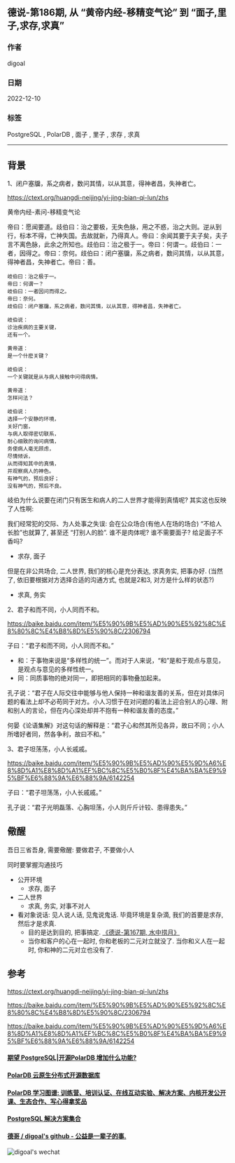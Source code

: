 ## 德说-第186期, 从 “黄帝内经-移精变气论” 到 “面子,里子,求存,求真”  
                                                
### 作者                                                
digoal                                                
                                                
### 日期                                                
2022-12-10                                             
                                                
### 标签                                                
PostgreSQL , PolarDB , 面子 , 里子 , 求存 , 求真                          
                                                
----                                                
                                                
## 背景        
1、闭户塞牖，系之病者，数问其情，以从其意，得神者昌，失神者亡。    
    
https://ctext.org/huangdi-neijing/yi-jing-bian-qi-lun/zhs    
    
黄帝内经-素问-移精变气论    
    
帝曰：愿闻要道。歧伯曰：治之要极，无失色脉，用之不惑，治之大则。逆从到行，标本不得，亡神失国。去故就新，乃得真人。帝曰：余闻其要于夫子矣，夫子言不离色脉，此余之所知也。歧伯曰：治之极于一。帝曰：何谓一。歧伯曰：一者，因得之。帝曰：奈何。歧伯曰：闭户塞牖，系之病者，数问其情，以从其意，得神者昌，失神者亡。帝曰：善。    
    
    
```    
岐伯曰：治之极于一。    
帝曰：何谓一？    
岐伯曰：一者因问而得之。    
帝曰：奈何。    
歧伯曰：闭户塞牖，系之病者，数问其情，以从其意，得神者昌，失神者亡。    
```    
    
```    
岐伯说：    
诊治疾病的主要关键，    
还有一个。    
    
黄帝道：    
是一个什麽关键？    
    
岐伯说：    
一个关键就是从与病人接触中问得病情。    
    
黄帝道：    
怎样问法？    
    
岐伯说：    
选择一个安静的环境，    
关好门窗，    
与病人取得密切联系，    
耐心细致的询问病情，    
务使病人毫无顾虑，    
尽情倾诉，    
从而得知其中的真情，    
并观察病人的神色。    
有神气的，预后良好；    
没有神气的，预后不良。    
```    
    
岐伯为什么说要在闭门只有医生和病人的二人世界才能得到真情呢?  其实这也反映了人性啊:      
    
我们经常犯的交际、为人处事之失误: 会在公众场合(有他人在场的场合) “不给人长脸”也就算了, 甚至还 “打别人的脸”.  谁不是肉体呢? 谁不需要面子? 给足面子不香吗?     
- 求存, 面子     
    
但是在非公共场合, 二人世界, 我们的核心是充分表达, 求真务实, 把事办好. (当然了, 依旧要根据对方选择合适的沟通方式, 也就是2和3, 对方是什么样的状态?)      
- 求真, 务实      
    
2、君子和而不同，小人同而不和。    
    
https://baike.baidu.com/item/%E5%90%9B%E5%AD%90%E5%92%8C%E8%80%8C%E4%B8%8D%E5%90%8C/2306794    
    
子曰：“君子和而不同，小人同而不和。”    
    
- 和：于事物来说是“多样性的统一”。而对于人来说，“和”是和于观点与意见，是观点与意见的多样性统一。    
- 同：同质事物的绝对同一，即把相同的事物叠加起来。    
    
孔子说：“君子在人际交往中能够与他人保持一种和谐友善的关系，但在对具体问题的看法上却不必苟同于对方。小人习惯于在对问题的看法上迎合别人的心理、附和别人的言论，但在内心深处却并不抱有一种和谐友善的态度。”    
    
何晏《论语集解》对这句话的解释是：“君子心和然其所见各异，故曰不同；小人所嗜好者同，然各争利，故曰不和。”    
    
3、君子坦荡荡，小人长戚戚。    
    
https://baike.baidu.com/item/%E5%90%9B%E5%AD%90%E5%9D%A6%E8%8D%A1%E8%8D%A1%EF%BC%8C%E5%B0%8F%E4%BA%BA%E9%95%BF%E6%88%9A%E6%88%9A/6142254    
    
子曰：“君子坦荡荡，小人长戚戚。”    
    
孔子说：“君子光明磊落、心胸坦荡，小人则斤斤计较、患得患失。”    
    
## 儆醒    
    
吾日三省吾身, 需要儆醒: 要做君子, 不要做小人    
    
同时要掌握沟通技巧    
- 公开环境    
    - 求存, 面子    
- 二人世界    
    - 求真, 务实, 对事不对人    
- 看对象说话: 见人说人话, 见鬼说鬼话. 毕竟环境是复杂滴, 我们的首要是求存, 然后才是求真.      
    - 目的是达到目的, 把事搞定.   [《德说-第167期, 水中捞月》](../202210/20221027_01.md)    
    - 当你和客户的心在一起时, 你和老板的二元对立就没了. 当你和义人在一起时, 你和神的二元对立也没有了.     
    
## 参考    
https://ctext.org/huangdi-neijing/yi-jing-bian-qi-lun/zhs    
    
https://baike.baidu.com/item/%E5%90%9B%E5%AD%90%E5%92%8C%E8%80%8C%E4%B8%8D%E5%90%8C/2306794    
    
https://baike.baidu.com/item/%E5%90%9B%E5%AD%90%E5%9D%A6%E8%8D%A1%E8%8D%A1%EF%BC%8C%E5%B0%8F%E4%BA%BA%E9%95%BF%E6%88%9A%E6%88%9A/6142254    
    
    
  
#### [期望 PostgreSQL|开源PolarDB 增加什么功能?](https://github.com/digoal/blog/issues/76 "269ac3d1c492e938c0191101c7238216")
  
  
#### [PolarDB 云原生分布式开源数据库](https://github.com/ApsaraDB "57258f76c37864c6e6d23383d05714ea")
  
  
#### [PolarDB 学习图谱: 训练营、培训认证、在线互动实验、解决方案、内核开发公开课、生态合作、写心得拿奖品](https://www.aliyun.com/database/openpolardb/activity "8642f60e04ed0c814bf9cb9677976bd4")
  
  
#### [PostgreSQL 解决方案集合](../201706/20170601_02.md "40cff096e9ed7122c512b35d8561d9c8")
  
  
#### [德哥 / digoal's github - 公益是一辈子的事.](https://github.com/digoal/blog/blob/master/README.md "22709685feb7cab07d30f30387f0a9ae")
  
  
![digoal's wechat](../pic/digoal_weixin.jpg "f7ad92eeba24523fd47a6e1a0e691b59")
  
